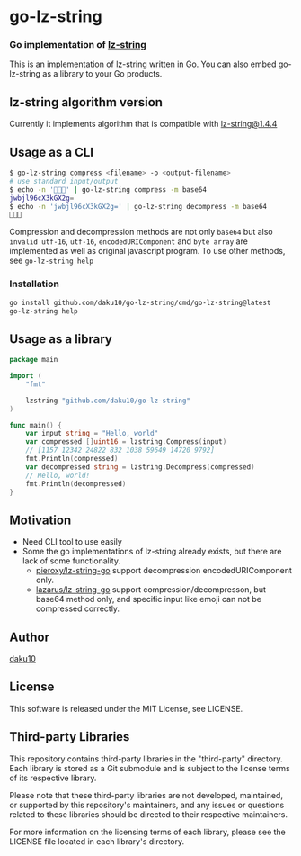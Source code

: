 # go-lz-string

### Go implementation of [lz-string](https://github.com/pieroxy/lz-string)
This is an implementation of lz-string written in Go. You can also embed go-lz-string as a library to your Go products.

## lz-string algorithm version
Currently it implements algorithm that is compatible with [lz-string@1.4.4](https://github.com/pieroxy/lz-string/releases/tag/1.4.4)

## Usage as a CLI
```sh
$ go-lz-string compress <filename> -o <output-filename>
# use standard input/output
$ echo -n '🍎🍇🍌' | go-lz-string compress -m base64
jwbjl96cX3kGX2g=
$ echo -n 'jwbjl96cX3kGX2g=' | go-lz-string decompress -m base64
🍎🍇🍌
```
Compression and decompression methods are not only `base64` but also `invalid utf-16`, `utf-16`, `encodedURIComponent` and `byte array` are implemented as well as original javascript program. To use other methods, see `go-lz-string help`

### Installation

```sh
go install github.com/daku10/go-lz-string/cmd/go-lz-string@latest
go-lz-string help
```

## Usage as a library

```go
package main

import (
	"fmt"

	lzstring "github.com/daku10/go-lz-string"
)

func main() {
	var input string = "Hello, world"
	var compressed []uint16 = lzstring.Compress(input)
	// [1157 12342 24822 832 1038 59649 14720 9792]
	fmt.Println(compressed)
	var decompressed string = lzstring.Decompress(compressed)
	// Hello, world!
	fmt.Println(decompressed)
}
```

## Motivation

- Need CLI tool to use easily
- Some the go implementations of lz-string already exists, but there are lack of some functionality.
  - [pieroxy/lz-string-go](https://github.com/pieroxy/lz-string-go) support decompression encodedURIComponent only.
  - [lazarus/lz-string-go](https://github.com/lazarus/lz-string-go) support compression/decompresson, but base64 method only, and specific input like emoji can not be compressed correctly.

## Author
[daku10](https://github.com/daku10)

## License
This software is released under the MIT License, see LICENSE.

## Third-party Libraries

This repository contains third-party libraries in the "third-party" directory. Each library is stored as a Git submodule and is subject to the license terms of its respective library.

Please note that these third-party libraries are not developed, maintained, or supported by this repository's maintainers, and any issues or questions related to these libraries should be directed to their respective maintainers.

For more information on the licensing terms of each library, please see the LICENSE file located in each library's directory.
